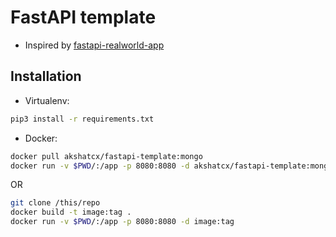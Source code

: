 # FastAPI template

- Inspired by
  [fastapi-realworld-app](https://github.com/markqiu/fastapi-mongodb-realworld-example-app/)

## Installation

- Virtualenv:

```bash
pip3 install -r requirements.txt
```

- Docker:

```bash
docker pull akshatcx/fastapi-template:mongo
docker run -v $PWD/:/app -p 8080:8080 -d akshatcx/fastapi-template:mongo
```

OR

```bash
git clone /this/repo
docker build -t image:tag .
docker run -v $PWD/:/app -p 8080:8080 -d image:tag
```

